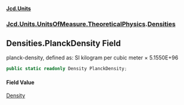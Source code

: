 #### [Jcd.Units](index.md 'index')
### [Jcd.Units.UnitsOfMeasure.TheoreticalPhysics](Jcd.Units.UnitsOfMeasure.TheoreticalPhysics.md 'Jcd.Units.UnitsOfMeasure.TheoreticalPhysics').[Densities](Densities.md 'Jcd.Units.UnitsOfMeasure.TheoreticalPhysics.Densities')

## Densities.PlanckDensity Field

planck-density, defined as: SI kilogram per cubic meter × 5.1550E+96

```csharp
public static readonly Density PlanckDensity;
```

#### Field Value
[Density](Density.md 'Jcd.Units.UnitTypes.Density')